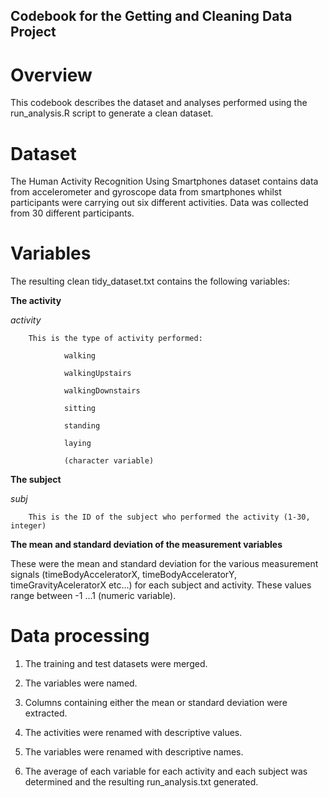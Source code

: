 
## Codebook for the Getting and Cleaning Data Project

# Overview

This codebook describes the dataset and analyses performed using the run_analysis.R script to generate a clean dataset.

# Dataset 

The Human Activity Recognition Using Smartphones dataset contains data from accelerometer and gyroscope data from smartphones whilst participants were carrying out six different activities. Data was collected from 30 different participants.

# Variables

The resulting clean tidy_dataset.txt contains the following variables:

**The activity**

*activity*
        
        This is the type of activity performed:
                
                walking
                
                walkingUpstairs
                
                walkingDownstairs
                
                sitting
                
                standing
                
                laying
                
                (character variable)

**The subject**        

*subj*
        
        This is the ID of the subject who performed the activity (1-30, integer)
        
**The mean and standard deviation of the measurement variables**
                
These were the mean and standard deviation for the various measurement signals (timeBodyAcceleratorX, timeBodyAcceleratorY, timeGravityAceleratorX etc...) for each subject and activity. These values range between -1 ...1 (numeric variable).

# Data processing

1. The training and test datasets were merged.

2. The variables were named.

3. Columns containing either the mean or standard deviation were extracted.

4. The activities were renamed with descriptive values.

5. The variables were renamed with descriptive names.

6. The average of each variable for each activity and each subject was determined and the resulting run_analysis.txt generated.


